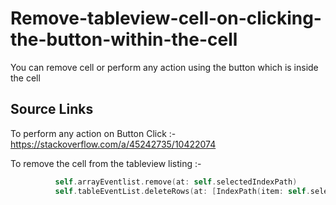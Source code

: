 # Remove-tableview-cell-on-clicking-the-button-within-the-cell
You can remove cell or perform any action using the button which is inside the cell 


## Source Links 

To perform any action on Button Click :- https://stackoverflow.com/a/45242735/10422074

To remove the cell from the tableview listing :- 

```swift
          self.arrayEventlist.remove(at: self.selectedIndexPath)
          self.tableEventList.deleteRows(at: [IndexPath(item: self.selectedIndexPath, section: 0)], with: .left) //or you can just use "self.tableEventList.reloadData()" instead of this line without animation

```
